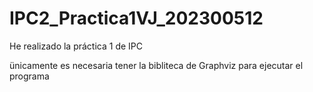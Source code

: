 # IPC2_Practica1VJ_202300512
He realizado la práctica 1 de IPC

ünicamente es necesaria tener la bibliteca de Graphviz para ejecutar el programa
